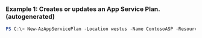 ### Example 1: Creates or updates an App Service Plan. (autogenerated)
```powershell
PS C:\> New-AzAppServicePlan -Location westus -Name ContosoASP -ResourceGroupName MyResourceGroup -Tier {Tier}
```


